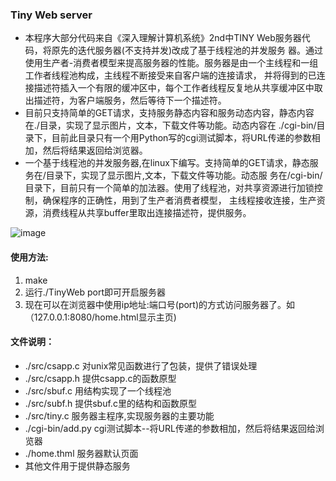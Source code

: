### Tiny Web server
  * 本程序大部分代码来自《深入理解计算机系统》2nd中TINY Web服务器代码，将原先的迭代服务器(不支持并发)改成了基于线程池的并发服务
器。通过使用生产者-消费者模型来提高服务器的性能。服务器是由一个主线程和一组工作者线程池构成，主线程不断接受来自客户端的连接请求，
并将得到的已连接描述符插入一个有限的缓冲区中，每个工作者线程反复地从共享缓冲区中取出描述符，为客户端服务，然后等待下一个描述符。
  * 目前只支持简单的GET请求，支持服务静态内容和服务动态内容，静态内容在./目录，实现了显示图片，文本，下载文件等功能。动态内容在
./cgi-bin/目录下，目前此目录只有一个用Python写的cgi测试脚本，将URL传递的参数相加，然后将结果返回给浏览器。
  * 一个基于线程池的并发服务器,在linux下编写。支持简单的GET请求，静态服务在/目录下，实现了显示图片,文本，下载文件等功能。动态服
务在/cgi-bin/目录下，目前只有一个简单的加法器。使用了线程池，对共享资源进行加锁控制，确保程序的正确性，用到了生产者消费者模型，
主线程接收连接，生产资源，消费线程从共享buffer里取出连接描述符，提供服务。

![image](https://github.com/qianghaohao/TinyWeb/raw/master/img/img.png)
#### 使用方法:  
  1. make
  2. 运行./TinyWeb port即可开启服务器
  3. 现在可以在浏览器中使用ip地址:端口号(port)的方式访问服务器了。如（127.0.0.1:8080/home.html显示主页)  
  

#### 文件说明：  
  * ./src/csapp.c  对unix常见函数进行了包装，提供了错误处理
  * ./src/csapp.h  提供csapp.c的函数原型
  * ./src/sbuf.c  用结构实现了一个线程池
  * ./src/subf.h  提供sbuf.c里的结构和函数原型  
  * ./src/tiny.c  服务器主程序,实现服务器的主要功能
  * ./cgi-bin/add.py cgi测试脚本--将URL传递的参数相加，然后将结果返回给浏览器
  * ./home.thml  服务器默认页面
  * 其他文件用于提供静态服务
